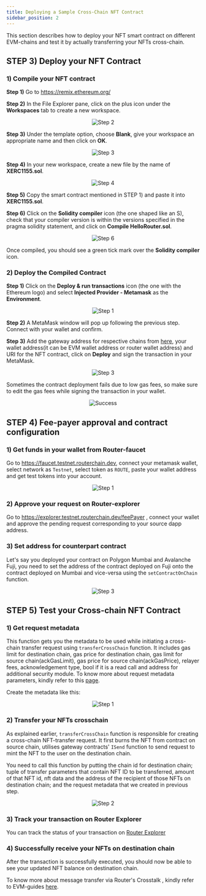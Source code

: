 ```yaml
---
title: Deploying a Sample Cross-Chain NFT Contract
sidebar_position: 2
---
```


This section describes how to deploy your NFT smart contract on different EVM-chains and test it by actually transferring your NFTs cross-chain.

## **STEP 3)** Deploy your NFT Contract

### 1) Compile your NFT contract

**Step 1)** Go to https://remix.ethereum.org/

**Step 2)** In the File Explorer pane, click on the plus icon under the **Workspaces** tab to create a new workspace.

<center><img src={require('./images/deploying-a-sample-application-contract/step-2.png').default} alt="Step 2" style={{width: 300, marginBottom: 12}} /></center>

**Step 3)** Under the template option, choose **Blank**, give your workspace an appropriate name and then click on **OK**.

<center><img src={require('./images/deploying-a-sample-application-contract/step-3.png').default} alt="Step 3" style={{width: 300, marginBottom: 12}} /></center>

**Step 4)** In your new workspace, create a new file by the name of **XERC1155.sol**.

<center><img src={require('./images/deploying-a-sample-application-contract/step-4.png').default} alt="Step 4" style={{width: 300, marginBottom: 12}} /></center>

**Step 5)** Copy the smart contract mentioned in STEP 1) and paste it into **XERC1155.sol**.

**Step 6)** Click on the **Solidity compiler** icon (the one shaped like an S), check that your compiler version is within the versions specified in the pragma solidity statement, and click on **Compile HelloRouter.sol**.

<center><img src={require('./images/deploying-a-sample-application-contract/step-6.png').default} alt="Step 6" style={{ marginBottom: 12 }} /></center>

Once compiled, you should see a green tick mark over the **Solidity compiler** icon.

### 2) Deploy the Compiled Contract

**Step 1)** Click on the **Deploy & run transactions** icon (the one with the Ethereum logo) and select **Injected Provider - Metamask** as the **Environment**.

<center><img src={require('./images/deploying-a-sample-application-contract/part-2-step-1.png').default} alt="Step 1" style={{ marginBottom: 12 }} /></center>

**Step 2)** A MetaMask window will pop up following the previous step. Connect with your wallet and confirm.

**Step 3)** Add the gateway address for respective chains from [here](https://lcd.testnet.routerchain.dev/router-protocol/router-chain/multichain/chain_config), your wallet address(it can be EVM wallet address or router wallet address) and URI for the NFT contract, click on **Deploy** and sign the transaction in your MetaMask.

<center><img src={require('./images/deploying-a-sample-application-contract/part-2-step-3.png').default} alt="Step 3" style={{ width: 300, marginBottom: 12 }} /></center>

Sometimes the contract deployment fails due to low gas fees, so make sure to edit the gas fees while signing the transaction in your wallet.

<center><img src={require('./images/deploying-a-sample-application-contract/success.png').default} alt="Success" style={{ marginBottom: 12 }} /></center>

## **STEP 4)** Fee-payer approval and contract configuration

### **1)** Get funds in your wallet from Router-faucet

Go to https://faucet.testnet.routerchain.dev, connect your metamask wallet, select network as `Testnet`, select token as `ROUTE`, paste your wallet address and get test tokens into your account.

<center><img src={require('./images/deploying-a-sample-application-contract/part-4-step-1.png').default} alt="Step 1" style={{  width: 400, marginBottom: 12 }} /></center>

### **2)** Approve your request on Router-explorer

Go to https://explorer.testnet.routerchain.dev/feePayer , connect your wallet and approve the pending request corresponding to your source dapp address.

### **3)** Set address for counterpart contract

Let's say you deployed your contract on Polygon Mumbai and Avalanche Fuji, you need to set the address of the contract deployed on Fuji onto the contract deployed on Mumbai and vice-versa using the `setContractOnChain` function.

<center><img src={require('./images/deploying-a-sample-application-contract/part-4-step-3.png').default} alt="Step 3" style={{  width: 400, marginBottom: 12 }} /></center>

## **STEP 5)** Test your Cross-chain NFT Contract

### **1)** Get request metadata

This function gets you the metadata to be used while initiating a cross-chain transfer request using `transferCrossChain` function. It includes gas limit for destination chain, gas price for destination chain, gas limit for source chain(ackGasLimit), gas price for source chain(ackGasPrice), relayer fees, acknowledgement type, bool if it is a read call and address for additional security module. To know more about request metadata parameters, kindly refer to this [page](../iDapp-functions/iSend.md#5-requestmetadata).

Create the metadata like this:

<center><img src={require('./images/deploying-a-sample-application-contract/part-5-step-1.png').default} alt="Step 1" style={{  width: 400, marginBottom: 12 }} /></center>

### **2)** Transfer your NFTs crosschain

As explained earlier, `transferCrossChain` function is responsible for creating a cross-chain NFT-transfer request. It first burns the NFT from contract on source chain, utilises gateway contracts' `ISend` function to send request to mint the NFT to the user on the destination chain.

You need to call this function by putting the chain id for destination chain; tuple of transfer parameters that contain NFT ID to be transferred, amount of that NFT id, nft data and the address of the recipient of those NFTs on destination chain; and the request metadata that we created in previous step.

<center><img src={require('./images/deploying-a-sample-application-contract/part-5-step-2.png').default} alt="Step 2" style={{  width: 300, marginBottom: 12 }} /></center>

### **3)** Track your transaction on Router Explorer

You can track the status of your transaction on [Router Explorer](https://explorer.testnet.routerchain.dev/)

### **4)** Successfully receive your NFTs on destination chain

After the transaction is successfully executed, you should now be able to see your updated NFT balance on destination chain.

To know more about message transfer via Router's Crosstalk , kindly refer to EVM-guides [here](../../evm-guides/iDapp-functions/).
